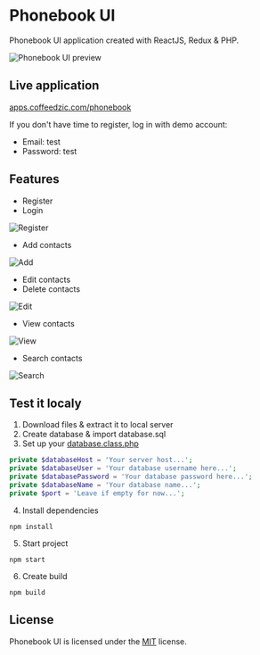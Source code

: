 # Phonebook UI

Phonebook UI application created with ReactJS, Redux & PHP. 

![Phonebook UI preview](https://apps.coffeedzic.com/phonebook/preview.png)

## Live application

[apps.coffeedzic.com/phonebook](https://apps.coffeedzic.com/phonebook)

If you don't have time to register, log in with demo account:

- Email: test
- Password: test

## Features

- Register
- Login

![Register](https://apps.coffeedzic.com/phonebook/register.jpg)

- Add contacts

![Add](https://apps.coffeedzic.com/phonebook/add.jpg)

- Edit contacts
- Delete contacts

![Edit](https://apps.coffeedzic.com/phonebook/edit.jpg)

- View contacts

![View](https://apps.coffeedzic.com/phonebook/view.jpg)

- Search contacts

![Search](https://apps.coffeedzic.com/phonebook/search.jpg)

## Test it localy

1. Download files & extract it to local server
2. Create database & import database.sql
3. Set up your [database.class.php](https://github.com/coffeedzic/phonebook/blob/main/public/api/classes/database.class.php)

```php
private $databaseHost = 'Your server host...';
private $databaseUser = 'Your database username here...';
private $databasePassword = 'Your database password here...';
private $databaseName = 'Your database name...';
private $port = 'Leave if empty for now...';
```
4. Install dependencies
```
npm install
```
5. Start project
```
npm start
```
6. Create build
```
npm build
```

## License

Phonebook UI is licensed under the [MIT](https://github.com/coffeedzic/phonebook/blob/main/LICENSE) license.
